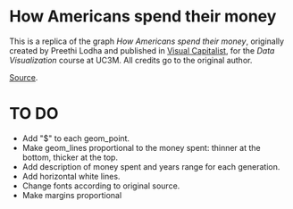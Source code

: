 # How Americans spend their money

This is a replica of the graph *How Americans spend their money*, originally created by Preethi Lodha and published in [Visual Capitalist](https://www.visualcapitalist.com/), for the *Data Visualization* course at UC3M. All credits go to the original author.

[Source](https://www.visualcapitalist.com/cp/how-americans-spend-their-money-2022/).

# TO DO
- Add "$" to each geom_point.
- Make geom_lines proportional to the money spent: thinner at the bottom, thicker at the top.
- Add description of money spent and years range for each generation.
- Add horizontal white lines.
- Change fonts according to original source.
- Make margins proportional
